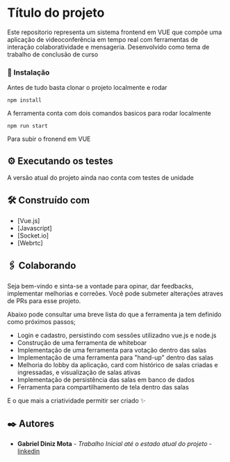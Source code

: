# Título do projeto

Este repositorio representa um sistema frontend em VUE que compõe uma aplicação de videoconferência em tempo real com ferramentas de interação colaboratividade e mensageria. Desenvolvido como tema de trabalho de conclusão de curso

### 🔧 Instalação

Antes de tudo basta clonar o projeto localmente e rodar

```
npm install
```

A ferramenta conta com dois comandos basicos para rodar localmente

```
npm run start
```

Para subir o fronend em VUE

## ⚙️ Executando os testes

A versão atual do projeto ainda nao conta com testes de unidade

## 🛠️ Construído com

- [Vue.js]
- [Javascript]
- [Socket.io]
- [Webrtc]

## 🖇️ Colaborando

Seja bem-vindo e sinta-se a vontade para opinar, dar feedbacks, implementar melhorias e correões.
Você pode submeter alterações atraves de PRs para esse projeto.

Abaixo pode consultar uma breve lista do que a ferramenta ja tem definido como próximos passos;

- Login e cadastro, persistindo com sessões utilizadno vue.js e node.js
- Construção de uma ferramenta de whiteboar
- Implementação de uma ferramenta para votação dentro das salas
- Implementação de uma ferramenta para "hand-up" dentro das salas
- Melhoria do lobby da aplicação, card com histórico de salas criadas e ingressadas, e visualização de salas ativas
- Implementação de persistência das salas em banco de dados
- Ferramenta para compartilhamento de tela dentro das salas

E o que mais a criatividade permitir ser criado ✨

## ✒️ Autores

- **Gabriel Diniz Mota** - _Trabalho Inicial até o estado atual do projeto_ - [linkedin](https://github.com/linkParaPerfil)

<!-- ## 📄 Licença

Este projeto está sob a licença (sua licença) - veja o arquivo [LICENSE.md](https://github.com/usuario/projeto/licenca) para detalhes. -->

<!-- ## 🎁 Expressões de gratidão

- Conte a outras pessoas sobre este projeto 📢;
- Convide alguém da equipe para uma cerveja 🍺;
- Um agradecimento publicamente 🫂;
- etc.

--- -->
